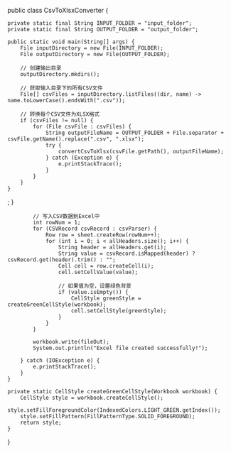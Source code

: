 public class CsvToXlsxConverter {

    private static final String INPUT_FOLDER = "input_folder";
    private static final String OUTPUT_FOLDER = "output_folder";

    public static void main(String[] args) {
        File inputDirectory = new File(INPUT_FOLDER);
        File outputDirectory = new File(OUTPUT_FOLDER);

        // 创建输出目录
        outputDirectory.mkdirs();

        // 获取输入目录下的所有CSV文件
        File[] csvFiles = inputDirectory.listFiles((dir, name) -> name.toLowerCase().endsWith(".csv"));

        // 转换每个CSV文件为XLSX格式
        if (csvFiles != null) {
            for (File csvFile : csvFiles) {
                String outputFileName = OUTPUT_FOLDER + File.separator + csvFile.getName().replace(".csv", ".xlsx");
                try {
                    convertCsvToXlsx(csvFile.getPath(), outputFileName);
                } catch (Exception e) {
                    e.printStackTrace();
                }
            }
        }
    }
;
            }

            // 写入CSV数据到Excel中
            int rowNum = 1;
            for (CSVRecord csvRecord : csvParser) {
                Row row = sheet.createRow(rowNum++);
                for (int i = 0; i < allHeaders.size(); i++) {
                    String header = allHeaders.get(i);
                    String value = csvRecord.isMapped(header) ? csvRecord.get(header).trim() : "";
                    Cell cell = row.createCell(i);
                    cell.setCellValue(value);

                    // 如果值为空，设置绿色背景
                    if (value.isEmpty()) {
                        CellStyle greenStyle = createGreenCellStyle(workbook);
                        cell.setCellStyle(greenStyle);
                    }
                }
            }

            workbook.write(fileOut);
            System.out.println("Excel file created successfully!");

        } catch (IOException e) {
            e.printStackTrace();
        }
    }

    private static CellStyle createGreenCellStyle(Workbook workbook) {
        CellStyle style = workbook.createCellStyle();
        style.setFillForegroundColor(IndexedColors.LIGHT_GREEN.getIndex());
        style.setFillPattern(FillPatternType.SOLID_FOREGROUND);
        return style;
    }
}
